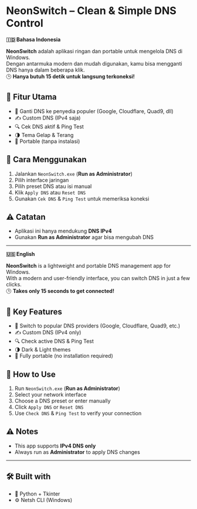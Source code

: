 # NeonSwitch – Clean & Simple DNS Control

**🇮🇩 Bahasa Indonesia**

**NeonSwitch** adalah aplikasi ringan dan portable untuk mengelola DNS di Windows.  
Dengan antarmuka modern dan mudah digunakan, kamu bisa mengganti DNS hanya dalam beberapa klik.  
🕒 **Hanya butuh 15 detik untuk langsung terkoneksi!**

## 🎯 Fitur Utama
- 🚀 Ganti DNS ke penyedia populer (Google, Cloudflare, Quad9, dll)
- ✍️ Custom DNS (IPv4 saja)
- 🔍 Cek DNS aktif & Ping Test
- 🌗 Tema Gelap & Terang
- 📁 Portable (tanpa instalasi)

## 🧪 Cara Menggunakan
1. Jalankan `NeonSwitch.exe` (**Run as Administrator**)
2. Pilih interface jaringan
3. Pilih preset DNS atau isi manual
4. Klik `Apply DNS` atau `Reset DNS`
5. Gunakan `Cek DNS` & `Ping Test` untuk memeriksa koneksi


## ⚠️ Catatan
- Aplikasi ini hanya mendukung **DNS IPv4**
- Gunakan **Run as Administrator** agar bisa mengubah DNS


---


**🇺🇸 English**

**NeonSwitch** is a lightweight and portable DNS management app for Windows.  
With a modern and user-friendly interface, you can switch DNS in just a few clicks.  
🕒 **Takes only 15 seconds to get connected!**


## 🎯 Key Features
- 🚀 Switch to popular DNS providers (Google, Cloudflare, Quad9, etc.)
- ✍️ Custom DNS (IPv4 only)
- 🔍 Check active DNS & Ping Test
- 🌗 Dark & Light themes
- 📁 Fully portable (no installation required)

## 🧪 How to Use
1. Run `NeonSwitch.exe` (**Run as Administrator**)
2. Select your network interface
3. Choose a DNS preset or enter manually
4. Click `Apply DNS` or `Reset DNS`
5. Use `Check DNS` & `Ping Test` to verify your connection


## ⚠️ Notes
- This app supports **IPv4 DNS only**
- Always run as **Administrator** to apply DNS changes

---

## 🛠 Built with
- 🐍 Python + Tkinter
- ⚙️ Netsh CLI (Windows)
